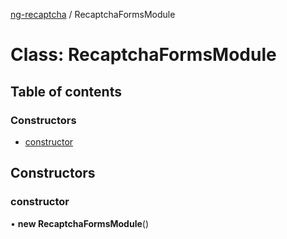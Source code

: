 [ng-recaptcha](../README.md) / RecaptchaFormsModule

# Class: RecaptchaFormsModule

## Table of contents

### Constructors

- [constructor](RecaptchaFormsModule.md#constructor)

## Constructors

### constructor

• **new RecaptchaFormsModule**()
